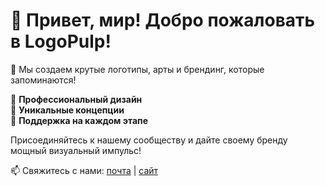 # 👋 Привет, мир! Добро пожаловать в LogoPulp!  

🚀 Мы создаем крутые логотипы, арты и брендинг, которые запоминаются!  

🔹 **Профессиональный дизайн**  
🔹 **Уникальные концепции**  
🔹 **Поддержка на каждом этапе**  

Присоединяйтесь к нашему сообществу и дайте своему бренду мощный визуальный импульс!  

📫 Свяжитесь с нами: [почта](mailto:logopulp@mail.ru) | [сайт](https://logopulp.com](https://logopulp.github.io/logopulp/))  

<!-- Copyright (c) 2025 LogoPulp. All rights reserved. -->

<!--
**LogoPulp/LogoPulp** is a ✨ _special_ ✨ repository because its `README.md` (this file) appears on your GitHub profile.

Here are some ideas to get you started:

- 🔭 I’m currently working on ...
- 🌱 I’m currently learning ...
- 👯 I’m looking to collaborate on ...
- 🤔 I’m looking for help with ...
- 💬 Ask me about ...
- 📫 How to reach me: ...
- 😄 Pronouns: ...
- ⚡ Fun fact: ...
-->
